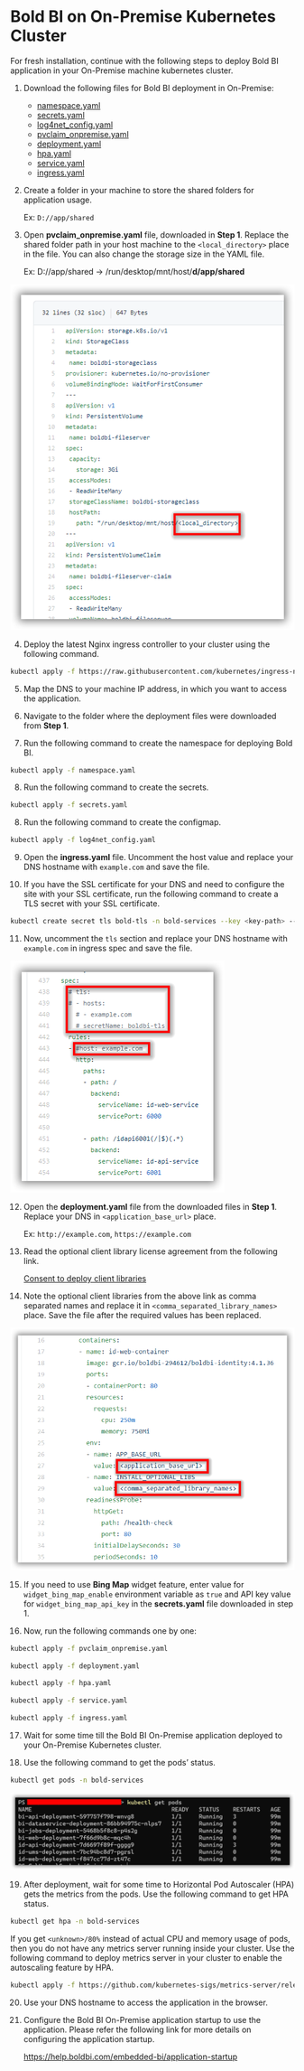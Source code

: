 # Bold BI on On-Premise Kubernetes Cluster

For fresh installation, continue with the following steps to deploy Bold BI application in your On-Premise machine kubernetes cluster.

1. Download the following files for Bold BI deployment in On-Premise:

    * [namespace.yaml](https://raw.githubusercontent.com/boldbi/boldbi-kubernetes/v4.2.68/deploy/namespace.yaml)
    * [secrets.yaml](https://raw.githubusercontent.com/boldbi/boldbi-kubernetes/v4.2.68/deploy/secrets.yaml)
    * [log4net_config.yaml](https://raw.githubusercontent.com/boldbi/boldbi-kubernetes/v4.2.68/deploy/log4net_config.yaml)
    * [pvclaim_onpremise.yaml](https://raw.githubusercontent.com/boldbi/boldbi-kubernetes/v4.2.68/deploy/pvclaim_onpremise.yaml)
    * [deployment.yaml](https://raw.githubusercontent.com/boldbi/boldbi-kubernetes/v4.2.68/deploy/deployment.yaml)
    * [hpa.yaml](https://raw.githubusercontent.com/boldbi/boldbi-kubernetes/v4.2.68/deploy/hpa.yaml)
    * [service.yaml](https://raw.githubusercontent.com/boldbi/boldbi-kubernetes/v4.2.68/deploy/service.yaml)
    * [ingress.yaml](https://raw.githubusercontent.com/boldbi/boldbi-kubernetes/v4.2.68/deploy/ingress.yaml)

2. Create a folder in your machine to store the shared folders for application usage.

    Ex: `D://app/shared`

3. Open **pvclaim_onpremise.yaml** file, downloaded in **Step 1**. Replace the shared folder path in your host machine to the `<local_directory>` place in the file. You can also change the storage size in the YAML file. 

    Ex: D://app/shared -> /run/desktop/mnt/host/**d/app/shared**

![PV Claim](images/onpremise_pvclaim.png)

4. Deploy the latest Nginx ingress controller to your cluster using the following command.

```sh
kubectl apply -f https://raw.githubusercontent.com/kubernetes/ingress-nginx/controller-v0.41.2/deploy/static/provider/cloud/deploy.yaml
```

5. Map the DNS to your machine IP address, in which you want to access the application.

6. Navigate to the folder where the deployment files were downloaded from **Step 1**.

7. Run the following command to create the namespace for deploying Bold BI.

```sh
kubectl apply -f namespace.yaml
```

8. Run the following command to create the secrets.

```sh
kubectl apply -f secrets.yaml
```

8. Run the following command to create the configmap.

```sh
kubectl apply -f log4net_config.yaml
```

9. Open the **ingress.yaml** file. Uncomment the host value and replace your DNS hostname with `example.com` and save the file.

10. If you have the SSL certificate for your DNS and need to configure the site with your SSL certificate, run the following command to create a TLS secret with your SSL certificate.

```sh
kubectl create secret tls bold-tls -n bold-services --key <key-path> --cert <certificate-path>
```

11. Now, uncomment the `tls` section and replace your DNS hostname with `example.com` in ingress spec and save the file.

![ingress DNS](images/ingress_yaml.png)

12. Open the **deployment.yaml** file from the downloaded files in **Step 1**. Replace your DNS in `<application_base_url>` place.
    
    Ex: `http://example.com`, `https://example.com`

13. Read the optional client library license agreement from the following link.
    
    [Consent to deploy client libraries](../docs/consent-to-deploy-client-libraries.md)

14. Note the optional client libraries from the above link as comma separated names and replace it in `<comma_separated_library_names>` place. Save the file after the required values has been replaced.

![deployment.yaml](images/deployment_yaml.png) 

15. If you need to use **Bing Map** widget feature, enter value for `widget_bing_map_enable` environment variable as `true` and API key value for `widget_bing_map_api_key` in the **secrets.yaml** file downloaded in step 1.


16.	Now, run the following commands one by one:

```sh
kubectl apply -f pvclaim_onpremise.yaml
```

```sh
kubectl apply -f deployment.yaml
```

```sh
kubectl apply -f hpa.yaml
```

```sh
kubectl apply -f service.yaml
```

```sh
kubectl apply -f ingress.yaml
```

17.	Wait for some time till the Bold BI On-Premise application deployed to your On-Premise Kubernetes cluster. 

18.	Use the following command to get the pods’ status.

```sh
kubectl get pods -n bold-services
```
![Pod status](images/pod_status.png) 

19. After deployment, wait for some time to Horizontal Pod Autoscaler (HPA) gets the metrics from the pods. Use the following command to get HPA status.

```sh
kubectl get hpa -n bold-services
```
If you get `<unknown>/80%` instead of actual CPU and memory usage of pods, then you do not have any metrics server running inside your cluster. Use the following command to deploy metrics server in your cluster to enable the autoscaling feature by HPA.
    
```sh
kubectl apply -f https://github.com/kubernetes-sigs/metrics-server/releases/download/v0.3.7/components.yaml
```

20.	Use your DNS hostname to access the application in the browser.

21.	Configure the Bold BI On-Premise application startup to use the application. Please refer the following link for more details on configuring the application startup.
    
    https://help.boldbi.com/embedded-bi/application-startup
